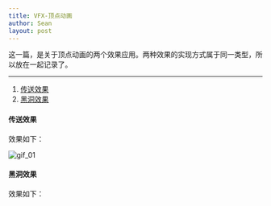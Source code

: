 ```yaml
---
title: VFX-顶点动画
author: Sean
layout: post
---
```

这一篇，是关于顶点动画的两个效果应用。两种效果的实现方式属于同一类型，所以放在一起记录了。

***

1. [传送效果](#传送效果)
2. [黑洞效果](#黑洞效果)


#### 传送效果
效果如下：

![gif_01](https://user-images.githubusercontent.com/106949238/173237262-a0c10011-1c95-4ed8-b348-5f73dcea18c3.gif)

#### 黑洞效果
效果如下：
